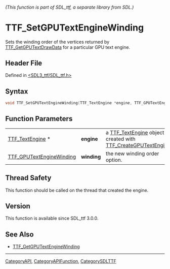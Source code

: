 ###### (This function is part of SDL_ttf, a separate library from SDL.)
# TTF_SetGPUTextEngineWinding

Sets the winding order of the vertices returned by [TTF_GetGPUTextDrawData](TTF_GetGPUTextDrawData) for a particular GPU text engine.

## Header File

Defined in [<SDL3_ttf/SDL_ttf.h>](https://github.com/libsdl-org/SDL_ttf/blob/main/include/SDL3_ttf/SDL_ttf.h)

## Syntax

```c
void TTF_SetGPUTextEngineWinding(TTF_TextEngine *engine, TTF_GPUTextEngineWinding winding);
```

## Function Parameters

|                                                      |             |                                                                                                              |
| ---------------------------------------------------- | ----------- | ------------------------------------------------------------------------------------------------------------ |
| [TTF_TextEngine](TTF_TextEngine) *                   | **engine**  | a [TTF_TextEngine](TTF_TextEngine) object created with [TTF_CreateGPUTextEngine](TTF_CreateGPUTextEngine)(). |
| [TTF_GPUTextEngineWinding](TTF_GPUTextEngineWinding) | **winding** | the new winding order option.                                                                                |

## Thread Safety

This function should be called on the thread that created the engine.

## Version

This function is available since SDL_ttf 3.0.0.

## See Also

- [TTF_GetGPUTextEngineWinding](TTF_GetGPUTextEngineWinding)

----
[CategoryAPI](CategoryAPI), [CategoryAPIFunction](CategoryAPIFunction), [CategorySDLTTF](CategorySDLTTF)

